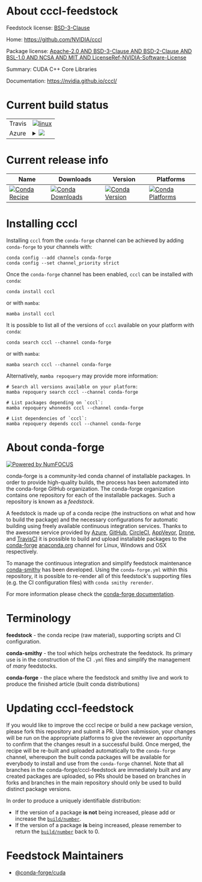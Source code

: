 About cccl-feedstock
====================

Feedstock license: [BSD-3-Clause](https://github.com/conda-forge/cccl-feedstock/blob/main/LICENSE.txt)

Home: https://github.com/NVIDIA/cccl

Package license: [Apache-2.0 AND BSD-3-Clause AND BSD-2-Clause AND BSL-1.0 AND NCSA AND MIT AND LicenseRef-NVIDIA-Software-License](https://github.com/NVIDIA/cccl/blob/main/LICENSE)

Summary: CUDA C++ Core Libraries

Documentation: https://nvidia.github.io/cccl/

Current build status
====================


<table><tr>
    <td>Travis</td>
    <td>
      <a href="https://app.travis-ci.com/conda-forge/cccl-feedstock">
        <img alt="linux" src="https://img.shields.io/travis/com/conda-forge/cccl-feedstock/main.svg?label=Linux">
      </a>
    </td>
  </tr>
    
  <tr>
    <td>Azure</td>
    <td>
      <details>
        <summary>
          <a href="https://dev.azure.com/conda-forge/feedstock-builds/_build/latest?definitionId=20211&branchName=main">
            <img src="https://dev.azure.com/conda-forge/feedstock-builds/_apis/build/status/cccl-feedstock?branchName=main">
          </a>
        </summary>
        <table>
          <thead><tr><th>Variant</th><th>Status</th></tr></thead>
          <tbody><tr>
              <td>linux_64</td>
              <td>
                <a href="https://dev.azure.com/conda-forge/feedstock-builds/_build/latest?definitionId=20211&branchName=main">
                  <img src="https://dev.azure.com/conda-forge/feedstock-builds/_apis/build/status/cccl-feedstock?branchName=main&jobName=linux&configuration=linux%20linux_64_" alt="variant">
                </a>
              </td>
            </tr><tr>
              <td>linux_aarch64</td>
              <td>
                <a href="https://dev.azure.com/conda-forge/feedstock-builds/_build/latest?definitionId=20211&branchName=main">
                  <img src="https://dev.azure.com/conda-forge/feedstock-builds/_apis/build/status/cccl-feedstock?branchName=main&jobName=linux&configuration=linux%20linux_aarch64_" alt="variant">
                </a>
              </td>
            </tr><tr>
              <td>linux_ppc64le</td>
              <td>
                <a href="https://dev.azure.com/conda-forge/feedstock-builds/_build/latest?definitionId=20211&branchName=main">
                  <img src="https://dev.azure.com/conda-forge/feedstock-builds/_apis/build/status/cccl-feedstock?branchName=main&jobName=linux&configuration=linux%20linux_ppc64le_" alt="variant">
                </a>
              </td>
            </tr><tr>
              <td>win_64</td>
              <td>
                <a href="https://dev.azure.com/conda-forge/feedstock-builds/_build/latest?definitionId=20211&branchName=main">
                  <img src="https://dev.azure.com/conda-forge/feedstock-builds/_apis/build/status/cccl-feedstock?branchName=main&jobName=win&configuration=win%20win_64_" alt="variant">
                </a>
              </td>
            </tr>
          </tbody>
        </table>
      </details>
    </td>
  </tr>
</table>

Current release info
====================

| Name | Downloads | Version | Platforms |
| --- | --- | --- | --- |
| [![Conda Recipe](https://img.shields.io/badge/recipe-cccl-green.svg)](https://anaconda.org/conda-forge/cccl) | [![Conda Downloads](https://img.shields.io/conda/dn/conda-forge/cccl.svg)](https://anaconda.org/conda-forge/cccl) | [![Conda Version](https://img.shields.io/conda/vn/conda-forge/cccl.svg)](https://anaconda.org/conda-forge/cccl) | [![Conda Platforms](https://img.shields.io/conda/pn/conda-forge/cccl.svg)](https://anaconda.org/conda-forge/cccl) |

Installing cccl
===============

Installing `cccl` from the `conda-forge` channel can be achieved by adding `conda-forge` to your channels with:

```
conda config --add channels conda-forge
conda config --set channel_priority strict
```

Once the `conda-forge` channel has been enabled, `cccl` can be installed with `conda`:

```
conda install cccl
```

or with `mamba`:

```
mamba install cccl
```

It is possible to list all of the versions of `cccl` available on your platform with `conda`:

```
conda search cccl --channel conda-forge
```

or with `mamba`:

```
mamba search cccl --channel conda-forge
```

Alternatively, `mamba repoquery` may provide more information:

```
# Search all versions available on your platform:
mamba repoquery search cccl --channel conda-forge

# List packages depending on `cccl`:
mamba repoquery whoneeds cccl --channel conda-forge

# List dependencies of `cccl`:
mamba repoquery depends cccl --channel conda-forge
```


About conda-forge
=================

[![Powered by
NumFOCUS](https://img.shields.io/badge/powered%20by-NumFOCUS-orange.svg?style=flat&colorA=E1523D&colorB=007D8A)](https://numfocus.org)

conda-forge is a community-led conda channel of installable packages.
In order to provide high-quality builds, the process has been automated into the
conda-forge GitHub organization. The conda-forge organization contains one repository
for each of the installable packages. Such a repository is known as a *feedstock*.

A feedstock is made up of a conda recipe (the instructions on what and how to build
the package) and the necessary configurations for automatic building using freely
available continuous integration services. Thanks to the awesome service provided by
[Azure](https://azure.microsoft.com/en-us/services/devops/), [GitHub](https://github.com/),
[CircleCI](https://circleci.com/), [AppVeyor](https://www.appveyor.com/),
[Drone](https://cloud.drone.io/welcome), and [TravisCI](https://travis-ci.com/)
it is possible to build and upload installable packages to the
[conda-forge](https://anaconda.org/conda-forge) [anaconda.org](https://anaconda.org/)
channel for Linux, Windows and OSX respectively.

To manage the continuous integration and simplify feedstock maintenance
[conda-smithy](https://github.com/conda-forge/conda-smithy) has been developed.
Using the ``conda-forge.yml`` within this repository, it is possible to re-render all of
this feedstock's supporting files (e.g. the CI configuration files) with ``conda smithy rerender``.

For more information please check the [conda-forge documentation](https://conda-forge.org/docs/).

Terminology
===========

**feedstock** - the conda recipe (raw material), supporting scripts and CI configuration.

**conda-smithy** - the tool which helps orchestrate the feedstock.
                   Its primary use is in the construction of the CI ``.yml`` files
                   and simplify the management of *many* feedstocks.

**conda-forge** - the place where the feedstock and smithy live and work to
                  produce the finished article (built conda distributions)


Updating cccl-feedstock
=======================

If you would like to improve the cccl recipe or build a new
package version, please fork this repository and submit a PR. Upon submission,
your changes will be run on the appropriate platforms to give the reviewer an
opportunity to confirm that the changes result in a successful build. Once
merged, the recipe will be re-built and uploaded automatically to the
`conda-forge` channel, whereupon the built conda packages will be available for
everybody to install and use from the `conda-forge` channel.
Note that all branches in the conda-forge/cccl-feedstock are
immediately built and any created packages are uploaded, so PRs should be based
on branches in forks and branches in the main repository should only be used to
build distinct package versions.

In order to produce a uniquely identifiable distribution:
 * If the version of a package **is not** being increased, please add or increase
   the [``build/number``](https://docs.conda.io/projects/conda-build/en/latest/resources/define-metadata.html#build-number-and-string).
 * If the version of a package **is** being increased, please remember to return
   the [``build/number``](https://docs.conda.io/projects/conda-build/en/latest/resources/define-metadata.html#build-number-and-string)
   back to 0.

Feedstock Maintainers
=====================

* [@conda-forge/cuda](https://github.com/conda-forge/cuda/)


